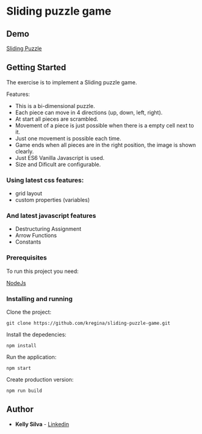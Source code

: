 # Sliding puzzle game

## Demo

[Sliding Puzzle](http://slidingpuzzle.kellyregina.com.br)

## Getting Started

The exercise is to implement a Sliding puzzle game.

Features:

* This is a bi-dimensional puzzle.
* Each piece can move in 4 directions (up, down, left, right).
* At start all pieces are scrambled.
* Movement of a piece is just possible when there is a empty cell next to it.
* Just one movement is possible each time.
* Game ends when all pieces are in the right position, the image is shown clearly.
* Just ES6 Vanilla Javascript is used.
* Size and Dificult are configurable.

### Using latest css features:
- grid layout
- custom properties (variables)

### And latest javascript features
- Destructuring Assignment
- Arrow Functions
- Constants


### Prerequisites

To run this project you need:

[NodeJs](https://nodejs.org/en/download/)

### Installing and running

Clone the project:

```
git clone https://github.com/kregina/sliding-puzzle-game.git
```

Install the depedencies:

```
npm install
```

Run the application:

```
npm start
```

Create production version:

```
npm run build
```

## Author

* **Kelly Silva** - [Linkedin](https://www.linkedin.com/in/kregina/)
